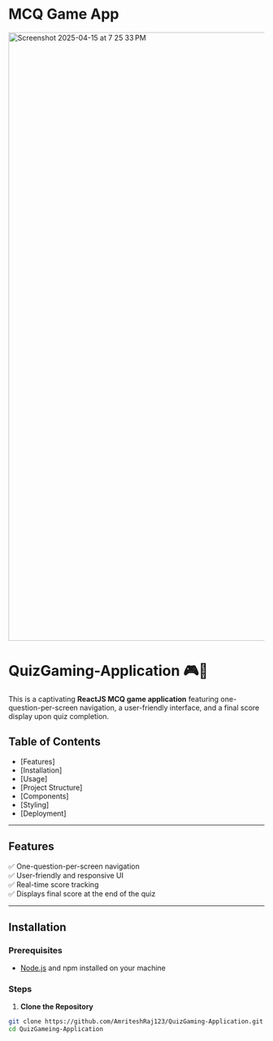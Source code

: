 
# MCQ Game App

<img width="1197" alt="Screenshot 2025-04-15 at 7 25 33 PM" src="https://github.com/user-attachments/assets/eac835a0-782a-4f3b-adcb-3cd658e529ff" />


# QuizGaming-Application 🎮🧠

This is a captivating **ReactJS MCQ game application** featuring one-question-per-screen navigation, a user-friendly interface, and a final score display upon quiz completion.

## Table of Contents

- [Features]
- [Installation]
- [Usage]
- [Project Structure]
- [Components]
- [Styling]
- [Deployment]

---

## Features

✅ One-question-per-screen navigation  
✅ User-friendly and responsive UI  
✅ Real-time score tracking  
✅ Displays final score at the end of the quiz  

---

## Installation

### Prerequisites

- [Node.js](https://nodejs.org/) and npm installed on your machine

### Steps

1. **Clone the Repository**

```bash
git clone https://github.com/AmriteshRaj123/QuizGaming-Application.git
cd QuizGameing-Application 
